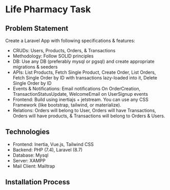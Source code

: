 # Life Pharmacy Task

## Problem Statement

Create a Laravel App with following specifications & features:

-   CRUDs: Users, Products, Orders, & Transactions
-   Methodology: Follow SOLID principles
-   DB: Use any DB (preferably mysql or pgsql) and create appropriate migrations & seeders
-   APIs: List Products, Fetch Single Product, Create Order, List Orders, Fetch Single Order by ID with transactions lazy-loaded into it, Delete Single Order by ID
-   Events & Notifications: Email notifications On OrderCreation, TransactionStatusUpdate, WelcomeEmail on UserSignup events
-   Frontend: Build using inertiajs + jetstream. You can use any CSS Framework (like bootstrap, tailwind, or materialize).
-   Relations: Orders will belong to User, Orders will have Transactions, Orders will have products, & Transactions will belong to Orders & Users.

## Technologies

-   Frontend: Inertia, Vue.js, Tailwind CSS
-   Backend: PHP (7.4), Laravel (8.7)
-   Database: Mysql
-   Server: XAMPP
-   Mail Client: Mailtrap

## Installation Process
